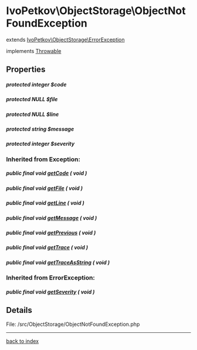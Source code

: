 # IvoPetkov\ObjectStorage\ObjectNotFoundException

extends [IvoPetkov\ObjectStorage\ErrorException](ivopetkov.objectstorage.errorexception.class.md)

implements [Throwable](http://php.net/manual/en/class.throwable.php)

## Properties

##### protected integer $code

##### protected NULL $file

##### protected NULL $line

##### protected string $message

##### protected integer $severity

### Inherited from Exception:

##### public final void [getCode](http://php.net/manual/en/exception.getcode.php) ( void )

##### public final void [getFile](http://php.net/manual/en/exception.getfile.php) ( void )

##### public final void [getLine](http://php.net/manual/en/exception.getline.php) ( void )

##### public final void [getMessage](http://php.net/manual/en/exception.getmessage.php) ( void )

##### public final void [getPrevious](http://php.net/manual/en/exception.getprevious.php) ( void )

##### public final void [getTrace](http://php.net/manual/en/exception.gettrace.php) ( void )

##### public final void [getTraceAsString](http://php.net/manual/en/exception.gettraceasstring.php) ( void )

### Inherited from ErrorException:

##### public final void [getSeverity](http://php.net/manual/en/errorexception.getseverity.php) ( void )

## Details

File: /src/ObjectStorage/ObjectNotFoundException.php

---

[back to index](index.md)

